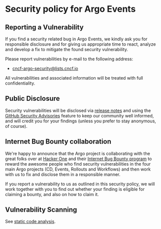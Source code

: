 # Security policy for Argo Events

## Reporting a Vulnerability

If you find a security related bug in Argo Events, we kindly ask you for responsible
disclosure and for giving us appropriate time to react, analyze and develop a
fix to mitigate the found security vulnerability.

Please report vulnerabilities by e-mail to the following address:

* cncf-argo-security@lists.cncf.io

All vulnerabilities and associated information will be treated with full confidentiality.

## Public Disclosure

Security vulnerabilities will be disclosed via [release notes](docs/releasing.md) and using the
[GitHub Security Advisories](https://github.com/nholuongut/argo-events/security/advisories)
feature to keep our community well informed, and will credit you for your findings (unless you prefer to stay anonymous, of course).

## Internet Bug Bounty collaboration

We're happy to announce that the Argo project is collaborating with the great
folks over at
[Hacker One](https://hackerone.com/) and their
[Internet Bug Bounty program](https://hackerone.com/ibb)
to reward the awesome people who find security vulnerabilities in the four
main Argo projects (CD, Events, Rollouts and Workflows) and then work with
us to fix and disclose them in a responsible manner.

If you report a vulnerability to us as outlined in this security policy, we
will work together with you to find out whether your finding is eligible for
claiming a bounty, and also on how to claim it.

## Vulnerability Scanning

See [static code analysis](docs/static-code-analysis.md).
